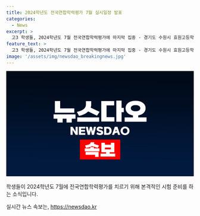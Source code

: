 ```yaml
---
title: 2024학년도 전국연합학력평가 7월 실시일정 발표
categories:
  - News
excerpt: >
  고3 학생들, 2024학년도 7월 전국연합학력평가에 마지막 집중 - 경기도 수원시 효원고등학교에서 실시된 시험장면.
feature_text: >
  고3 학생들, 2024학년도 7월 전국연합학력평가에 마지막 집중 - 경기도 수원시 효원고등학교에서 실시된 시험장면.
image: '/assets/img/newsdao_breakingnews.jpg'
---
```


<p><img src="/assets/img/newsdao_breakingnews.jpg" alt="cryptoinkorea 속보" /></p>

<p data-ke-size="size16">학생들이 2024학년도 7월에 전국연합학력평가를 치르기 위해 본격적인 시험 준비를 하는 소식입니다.</p>
실시간 뉴스 속보는, <a href="https://newsdao.kr" rel="dofollow">https://newsdao.kr</a>


